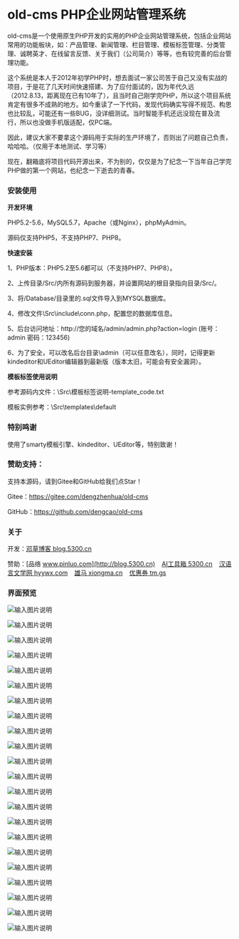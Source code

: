 # old-cms PHP企业网站管理系统

old-cms是一个使用原生PHP开发的实用的PHP企业网站管理系统，包括企业网站常用的功能板块，如：产品管理、新闻管理、栏目管理、模板标签管理、分类管理、诚聘英才、在线留言反馈、关于我们（公司简介）等等，也有较完善的后台管理功能。

这个系统是本人于2012年初学PHP时，想去面试一家公司苦于自己又没有实战的项目，于是花了几天时间快速搭建、为了应付面试的，因为年代久远（2012.8.13，距离现在已有10年了），且当时自己刚学完PHP，所以这个项目系统肯定有很多不成熟的地方。如今重读了一下代码，发现代码确实写得不规范、构思也比较乱，可能还有一些BUG，没详细测试。当时智能手机还远没现在普及流行，所以也没做手机版适配，仅PC端。

因此，建议大家不要拿这个源码用于实际的生产环境了，否则出了问题自己负责，哈哈哈。（仅用于本地测试、学习等）

现在，翻箱底将项目代码开源出来，不为别的，仅仅是为了纪念一下当年自己学完PHP做的第一个网站，也纪念一下逝去的青春。



### 安装使用



**开发环境**

PHP5.2-5.6，MySQL5.7，Apache（或Nginx），phpMyAdmin。

源码仅支持PHP5，不支持PHP7、PHP8。



**快速安装**

1、PHP版本：PHP5.2至5.6都可以（不支持PHP7、PHP8）。

2、上传目录/Src/内所有源码到服务器，并设置网站的根目录指向目录/Src/。

3、将/Database/目录里的.sql文件导入到MYSQL数据库。

4、修改文件\Src\include\conn.php，配置您的数据库信息。

5、后台访问地址：http://您的域名/admin/admin.php?action=login   (账号：admin   密码：123456)

6、为了安全，可以改名后台目录\admin（可以任意改名），同时，记得更新kindeditor和UEditor编辑器到最新版（版本太旧，可能会有安全漏洞）。



**模板标签使用说明**

参考源码内文件：\Src\模板标签说明-template_code.txt

模板实例参考：\Src\templates\default



### 特别鸣谢

使用了smarty模板引擎、kindeditor、UEditor等，特别致谢！



### 赞助支持：

支持本源码，请到Gitee和GitHub给我们点Star！

Gitee：https://gitee.com/dengzhenhua/old-cms

GitHub：https://github.com/dengcao/old-cms



### 关于

开发：[邓草博客 blog.5300.cn](http://blog.5300.cn)

赞助：[品络 www.pinluo.com](http://blog.5300.cn)  &ensp;  [AI工具箱 5300.cn](https://5300.cn)  &ensp;  [汉语言文学网 hyywx.com](https://hyywx.com)  &ensp;  [雄马 xiongma.cn](https://xiongma.cn) &ensp;  [优惠券 tm.gs](http://tm.gs)



### 界面预览


![输入图片说明](https://images.gitee.com/uploads/images/2022/0322/195428_d3ca1ea4_7397417.png "1.png")

![输入图片说明](https://images.gitee.com/uploads/images/2022/0322/195438_bb1e8834_7397417.png "2.png")

![输入图片说明](https://images.gitee.com/uploads/images/2022/0322/195448_fb32e917_7397417.png "3.png")

![输入图片说明](https://images.gitee.com/uploads/images/2022/0322/195459_4b47988c_7397417.png "4.png")

![输入图片说明](https://images.gitee.com/uploads/images/2022/0322/195509_0af343bf_7397417.png "5.png")

![输入图片说明](https://images.gitee.com/uploads/images/2022/0322/195538_9a6be35e_7397417.png "6.png")

![输入图片说明](https://images.gitee.com/uploads/images/2022/0322/195548_cd95fb36_7397417.png "7.png")

![输入图片说明](https://images.gitee.com/uploads/images/2022/0322/195558_2a5967e8_7397417.png "后台1.png")

![输入图片说明](https://images.gitee.com/uploads/images/2022/0322/195609_00a03af6_7397417.png "后台2.png")

![输入图片说明](https://images.gitee.com/uploads/images/2022/0322/195622_a4300504_7397417.png "后台3.png")

![输入图片说明](https://images.gitee.com/uploads/images/2022/0322/195636_3f83d238_7397417.png "后台4.png")

![输入图片说明](https://images.gitee.com/uploads/images/2022/0322/195649_3f6101a5_7397417.png "后台5.png")

![输入图片说明](https://images.gitee.com/uploads/images/2022/0322/195702_2ebc1d97_7397417.png "后台6.png")

![输入图片说明](https://images.gitee.com/uploads/images/2022/0322/195714_0c0b2a91_7397417.png "后台7.png")

![输入图片说明](https://images.gitee.com/uploads/images/2022/0322/195725_aebbd0d9_7397417.png "后台8.png")

![输入图片说明](https://images.gitee.com/uploads/images/2022/0322/195735_7a51c4b3_7397417.png "后台9.png")

![输入图片说明](https://images.gitee.com/uploads/images/2022/0322/195746_d703fb0b_7397417.png "后台10.png")

![输入图片说明](https://images.gitee.com/uploads/images/2022/0322/195757_557fe86f_7397417.png "后台11.png")

![输入图片说明](https://images.gitee.com/uploads/images/2022/0322/195809_db3933d2_7397417.png "后台12.png")

![输入图片说明](https://images.gitee.com/uploads/images/2022/0322/195821_35e6cff1_7397417.png "后台13.png")

![输入图片说明](https://images.gitee.com/uploads/images/2022/0322/195832_2f462ac7_7397417.png "后台14.png")

![输入图片说明](https://images.gitee.com/uploads/images/2022/0322/195842_dad1d19d_7397417.png "后台15.png")


